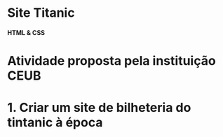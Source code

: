 # Site Titanic 
#### HTML & CSS
# Atividade proposta pela instituição CEUB
# 1. Criar um site de bilheteria do tintanic à época
